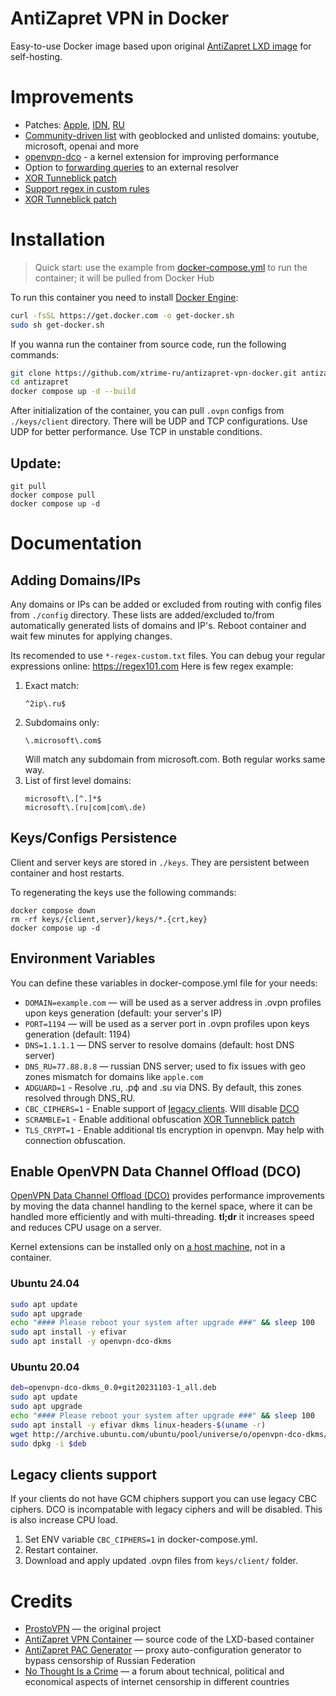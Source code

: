 # AntiZapret VPN in Docker

Easy-to-use Docker image based upon original [AntiZapret LXD image](https://bitbucket.org/anticensority/antizapret-vpn-container/src/master/) for self-hosting.


# Improvements

- Patches: [Apple](./rootfs/etc/knot-resolver/kresd.conf#L53-L61), [IDN](./rootfs/root/patches/parse.patch#L16), [RU](./rootfs/etc/knot-resolver/kresd.conf#L117)
- [Community-driven list](https://github.com/xtrime-ru/antizapret-vpn-docker/blob/master/rootfs/root/antizapret/config/include-hosts-dist.txt) with geoblocked and unlisted domains: youtube, microsoft, openai and more
- [openvpn-dco](https://openvpn.net/as-docs/tutorials/tutorial--turn-on-openvpn-dco.html) - a kernel extension for improving performance
- Option to [forwarding queries](./rootfs/init.sh#L21-L35) to an external resolver
- [XOR Tunneblick patch](https://tunnelblick.net/cOpenvpn_xorpatch.html)
- [Support regex in custom rules](#adding-domainsips)
- [XOR Tunneblick patch](https://tunnelblick.net/cOpenvpn_xorpatch.html)


# Installation

> Quick start: use the example from [docker-compose.yml](./docker-compose.yml) to run the container; it will be pulled from Docker Hub

To run this container you need to install [Docker Engine](https://docs.docker.com/engine/install/):

```bash
curl -fsSL https://get.docker.com -o get-docker.sh
sudo sh get-docker.sh
```

If you wanna run the container from source code, run the following commands:

```bash
git clone https://github.com/xtrime-ru/antizapret-vpn-docker.git antizapret
cd antizapret
docker compose up -d --build
```

After initialization of the container, you can pull `.ovpn` configs from `./keys/client` directory.
There will be UDP and TCP configurations.
Use UDP for better performance.
Use TCP in unstable conditions.

## Update:

```shell
git pull
docker compose pull
docker compose up -d
```

# Documentation

## Adding Domains/IPs
Any domains or IPs can be added or excluded from routing with config files from `./config` directory.
These lists are added/excluded to/from automatically generated lists of domains and IP's.
Reboot container and wait few minutes for applying changes.

Its recomended to use `*-regex-custom.txt` files.
You can debug your regular expressions online: https://regex101.com
Here is few regex example:
1. Exact match:
	```regexp
	^2ip\.ru$
	```
1. Subdomains only:
	```regexp
	\.microsoft\.com$
	```
    Will match any subdomain from microsoft.com. Both regular works same way.
1. List of first level domains:
	```regexp
	microsoft\.[^.]*$
	microsoft\.(ru|com|com\.de)
	```

## Keys/Configs Persistence

Client and server keys are stored in `./keys`.
They are persistent between container and host restarts.

To regenerating the keys use the following commands:
```shell
docker compose down
rm -rf keys/{client,server}/keys/*.{crt,key}
docker compose up -d
```

## Environment Variables

You can define these variables in docker-compose.yml file for your needs:

- `DOMAIN=example.com` — will be used as a server address in .ovpn profiles upon keys generation (default: your server's IP)
- `PORT=1194` — will be used as a server port in .ovpn profiles upon keys generation (default: 1194)
- `DNS=1.1.1.1` — DNS server to resolve domains (default: host DNS server)
- `DNS_RU=77.88.8.8` — russian DNS server; used to fix issues with geo zones mismatch for domains like `apple.com`
- `ADGUARD=1` - Resolve .ru, .рф and .su via DNS. By default, this zones resolved through DNS_RU.
- `CBC_CIPHERS=1` - Enable support of [legacy clients](#legacy-clients). WIll disable [DCO](#enable-openvpn-data-channel-offload-dco) 
- `SCRAMBLE=1` - Enable additional obfuscation [XOR Tunneblick patch](https://tunnelblick.net/cOpenvpn_xorpatch.html) 
- `TLS_CRYPT=1` - Enable additional tls encryption in openvpn. May help with connection obfuscation.


## Enable OpenVPN Data Channel Offload (DCO)
[OpenVPN Data Channel Offload (DCO)](https://openvpn.net/as-docs/openvpn-dco.html) provides performance improvements by moving the data channel handling to the kernel space, where it can be handled more efficiently and with multi-threading.
**tl;dr** it increases speed and reduces CPU usage on a server.

Kernel extensions can be installed only on <u>a host machine</u>, not in a container.

### Ubuntu 24.04
```bash
sudo apt update
sudo apt upgrade
echo "#### Please reboot your system after upgrade ###" && sleep 100
sudo apt install -y efivar
sudo apt install -y openvpn-dco-dkms
```

### Ubuntu 20.04
```bash
deb=openvpn-dco-dkms_0.0+git20231103-1_all.deb
sudo apt update
sudo apt upgrade 
echo "#### Please reboot your system after upgrade ###" && sleep 100
sudo apt install -y efivar dkms linux-headers-$(uname -r)
wget http://archive.ubuntu.com/ubuntu/pool/universe/o/openvpn-dco-dkms/$deb
sudo dpkg -i $deb
```

## Legacy clients support

If your clients do not have GCM chiphers support you can use legacy CBC ciphers.
DCO is incompatable with legacy ciphers and will be disabled. This is also increase CPU load.
1. Set ENV variable `CBC_CIPHERS=1` in docker-compose.yml.
2. Restart container.
3. Download and apply updated .ovpn files from `keys/client/` folder.

# Credits
- [ProstoVPN](https://antizapret.prostovpn.org) — the original project
- [AntiZapret VPN Container](https://bitbucket.org/anticensority/antizapret-vpn-container/src/master/) — source code of the LXD-based container
- [AntiZapret PAC Generator](https://bitbucket.org/anticensority/antizapret-pac-generator-light/src/master/) — proxy auto-configuration generator to bypass censorship of Russian Federation
- [No Thought Is a Crime](https://ntc.party) — a forum about technical, political and economical aspects of internet censorship in different countries